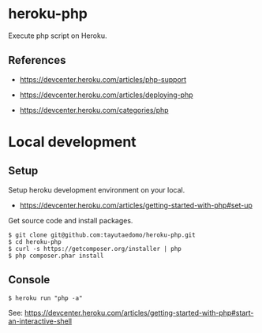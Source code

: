 # heroku-php
Execute php script on Heroku.

## References
- https://devcenter.heroku.com/articles/php-support
- https://devcenter.heroku.com/articles/deploying-php

- https://devcenter.heroku.com/categories/php

# Local development
## Setup
Setup heroku development environment on your local.
- https://devcenter.heroku.com/articles/getting-started-with-php#set-up

Get source code and install packages.
```
$ git clone git@github.com:tayutaedomo/heroku-php.git
$ cd heroku-php
$ curl -s https://getcomposer.org/installer | php
$ php composer.phar install
```

## Console
```
$ heroku run "php -a"
```
See: https://devcenter.heroku.com/articles/getting-started-with-php#start-an-interactive-shell

